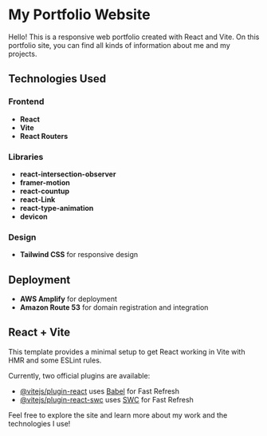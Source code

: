 # My Portfolio Website

Hello! This is a responsive web portfolio created with React and Vite. On this portfolio site, you can find all kinds of information about me and my projects.

## Technologies Used

### Frontend

- **React**
- **Vite**
- **React Routers**

### Libraries

- **react-intersection-observer**
- **framer-motion**
- **react-countup**
- **react-Link**
- **react-type-animation**
- **devicon**

### Design

- **Tailwind CSS** for responsive design

## Deployment

- **AWS Amplify** for deployment
- **Amazon Route 53** for domain registration and integration

## React + Vite

This template provides a minimal setup to get React working in Vite with HMR and some ESLint rules.

Currently, two official plugins are available:

- [@vitejs/plugin-react](https://github.com/vitejs/vite-plugin-react/blob/main/packages/plugin-react/README.md) uses [Babel](https://babeljs.io/) for Fast Refresh
- [@vitejs/plugin-react-swc](https://github.com/vitejs/vite-plugin-react-swc) uses [SWC](https://swc.rs/) for Fast Refresh

Feel free to explore the site and learn more about my work and the technologies I use!
